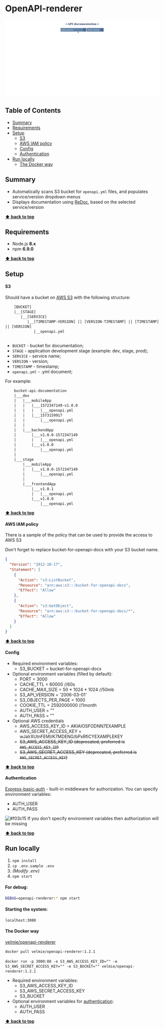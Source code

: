 # OpenAPI-renderer

![](public/api-renderer.gif)

## Table of Contents

* [Summary](#summary)
* [Requirements](#requirements)
* [Setup](#setup)
    * [S3](#s3)
    * [AWS IAM policy](#aws-iam-policy)
    * [Config](#config)
    * [Authentication](#authentication)
* [Run locally](#run-locally)
    * [The Docker way](#the-docker-way)

## Summary
* Automatically scans S3 bucket for `openapi.yml` files, and populates service/version dropdown menus
* Displays documentation using [ReDoc](https://github.com/Redocly/redoc), based on the selected service/version

**[⬆ back to top](#openapi-renderer)**

## Requirements

* Node.js **8.x**
* npm **6.9.0**

**[⬆ back to top](#openapi-renderer)**

## Setup
#### S3
Should have a bucket on [AWS S3](https://aws.amazon.com/ru/) with the following structure:
```
    [BUCKET]
    |__[STAGE]
       |__[SERVICE]
          |__[TIMESTAMP-VERSION] || [VERSION-TIMESTAMP] || [TIMESTAMP] || [VERSION] 
             |__openapi.yml
   
```
* `BUCKET` - bucket for documentation;
* `STAGE` - application development stage (example: dev, stage, prod);
* `SERVICE` - service name;
* `VERSION` - version;
* `TIMESTAMP` - timestamp;
* `openapi.yml` - .yml document;

For example:
```
    bucket-api-documentation
    |___dev
    |   |___mobileApp
    |   |   |___1572347149-v1.0.0 
    |   |   |   |___openapi.yml    
    |   |   |___1573159917
    |   |       |___openapi.yml
    |   |
    |   |___backendApp 
    |       |___v1.0.0-1572347149
    |       |   |___openapi.yml   
    |       |___v1.0.0 
    |           |___openapi.yml 
    |
    |___stage
        |___mobileApp   
        |   |___v1.0.0-1572347149
        |       |___openapi.yml
        |
        |___frontendApp 
            |___v1.0.1
            |   |___openapi.yml   
            |___v1.0.0 
                |___openapi.yml   
```

**[⬆ back to top](#openapi-renderer)**

#### AWS IAM policy

There is a sample of the policy that can be used to provide the access to AWS S3

Don't forget to replace bucket-for-openapi-docs with your S3 bucket name.

```JSON
{
  "Version": "2012-10-17",
  "Statement": [
    {
      "Action": "s3:ListBucket",
      "Resource": "arn:aws:s3:::bucket-for-openapi-docs",
      "Effect": "Allow"
    },
    {
      "Action": "s3:GetObject",
      "Resource": "arn:aws:s3:::bucket-for-openapi-docs/*",
      "Effect": "Allow"
    }
  ]
}
````

**[⬆ back to top](#openapi-renderer)**

#### Config
- Required environment variables:
    * S3_BUCKET           = bucket-for-openapi-docs
- Optional environment variables (filled by default):
    * PORT                = 3000
    * CACHE_TTL           = 60000 //60s
    * CACHE_MAX_SIZE      = 50 * 1024 * 1024 //50mb
    * S3_API_VERSION      = '2006-03-01'
    * S3_OBJECTS_PER_PAGE = 1000
    * COOKIE_TTL          = 2592000000 //1month
    * AUTH_USER           = ""
    * AUTH_PASS           = ""
- Optional AWS credentials
  * AWS_ACCESS_KEY_ID     = AKIAIOSFODNN7EXAMPLE
  * AWS_SECRET_ACCESS_KEY = wJalrXUtnFEMI/K7MDENG/bPxRfiCYEXAMPLEKEY
  * ~~S3_AWS_ACCESS_KEY_ID (deprecated, preferred is ``AWS_ACCESS_KEY_ID``)~~
  * ~~S3_AWS_SECRET_ACCESS_KEY  (deprecated, preferred is ``AWS_SECRET_ACCESS_KEY``)~~

**[⬆ back to top](#openapi-renderer)**

#### Authentication
[Express-basic-auth](https://www.npmjs.com/package/express-basic-auth) - built-in middleware for authorization.
You can specify environment variables:
 - AUTH_USER
 - AUTH_PASS

![#f03c15](https://placehold.it/15/f03c15/000000?text=+) If you don't specify environment variables then authorization will be missing

**[⬆ back to top](#openapi-renderer)**

## Run locally
1. `npm install`
2. `cp .env.sample .env`
3. _(Modify .env)_
4. `npm start`

#### For debug:
```bash
DEBUG=openapi-renderer:* npm start
```

#### Starting the system:
```
localhost:3000
```

#### The Docker way
[velmie/openapi-renderer](https://hub.docker.com/r/velmie/openapi-renderer)
```
docker pull velmie/openapi-renderer:1.2.1

docker run -p 3000:80 -e S3_AWS_ACCESS_KEY_ID="" -e S3_AWS_SECRET_ACCESS_KEY="" -e S3_BUCKET="" velmie/openapi-renderer:1.2.1
```
- Required environment variables:
    * S3_AWS_ACCESS_KEY_ID
    * S3_AWS_SECRET_ACCESS_KEY
    * S3_BUCKET
- Optional environment variables for [authentication](#authentication):
    * AUTH_USER
    * AUTH_PASS

**[⬆ back to top](#openapi-renderer)**
